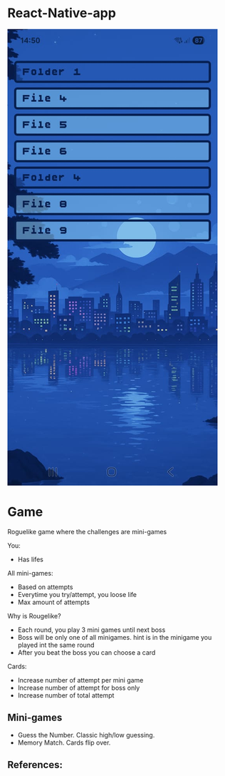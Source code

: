 # React-Native-app

![alt text](app1.jpeg)

# Game

Roguelike game where the challenges are mini-games

You:
- Has lifes

All mini-games:
- Based on attempts
- Everytime you try/attempt, you loose life
- Max amount of attempts

Why is Rougelike?
- Each round, you play 3 mini games until next boss
- Boss will be only one of all minigames. hint is in the minigame you played int the same round
- After you beat the boss you can choose a card

Cards:
- Increase number of attempt per mini game
- Increase number of attempt for boss only
- Increase number of total attempt

## Mini-games

- Guess the Number. Classic high/low guessing.
- Memory Match. Cards flip over.

## References: